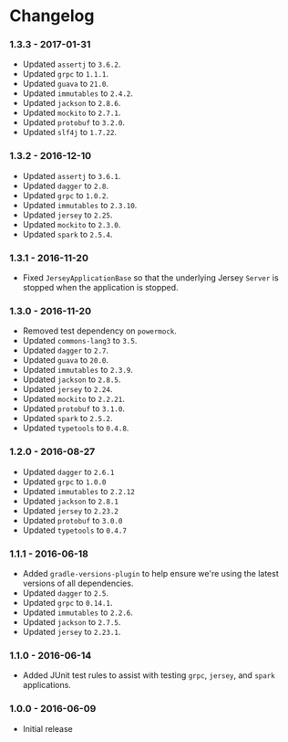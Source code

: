# Changelog

### 1.3.3 - 2017-01-31

- Updated `assertj` to `3.6.2`.
- Updated `grpc` to `1.1.1`.
- Updated `guava` to `21.0`.
- Updated `immutables` to `2.4.2`.
- Updated `jackson` to `2.8.6`.
- Updated `mockito` to `2.7.1`.
- Updated `protobuf` to `3.2.0`.
- Updated `slf4j` to `1.7.22`.

### 1.3.2 - 2016-12-10

- Updated `assertj` to `3.6.1`.
- Updated `dagger` to `2.8`.
- Updated `grpc` to `1.0.2`.
- Updated `immutables` to `2.3.10`.
- Updated `jersey` to `2.25`.
- Updated `mockito` to `2.3.0`.
- Updated `spark` to `2.5.4`.

### 1.3.1 - 2016-11-20

- Fixed `JerseyApplicationBase` so that the underlying Jersey `Server` is stopped when the application is stopped.

### 1.3.0 - 2016-11-20

- Removed test dependency on `powermock`.
- Updated `commons-lang3` to `3.5`.
- Updated `dagger` to `2.7`.
- Updated `guava` to `20.0`.
- Updated `immutables` to `2.3.9`.
- Updated `jackson` to `2.8.5`.
- Updated `jersey` to `2.24`.
- Updated `mockito` to `2.2.21`.
- Updated `protobuf` to `3.1.0`.
- Updated `spark` to `2.5.2`.
- Updated `typetools` to `0.4.8`.

### 1.2.0 - 2016-08-27

- Updated `dagger` to `2.6.1`
- Updated `grpc` to `1.0.0`
- Updated `immutables` to `2.2.12`
- Updated `jackson` to `2.8.1`
- Updated `jersey` to `2.23.2`
- Updated `protobuf` to `3.0.0`
- Updated `typetools` to `0.4.7`

### 1.1.1 - 2016-06-18

- Added `gradle-versions-plugin` to help ensure we're using the latest versions of all dependencies.
- Updated `dagger` to `2.5`.
- Updated `grpc` to `0.14.1`.
- Updated `immutables` to `2.2.6`.
- Updated `jackson` to `2.7.5`.
- Updated `jersey` to `2.23.1`.

### 1.1.0 - 2016-06-14

- Added JUnit test rules to assist with testing `grpc`, `jersey`, and `spark` applications.

### 1.0.0 - 2016-06-09

- Initial release
